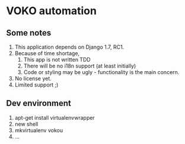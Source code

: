# VOKO automation

## Some notes
1. This application depends on Django 1.7, RC1.
2. Because of time shortage,
   1. This app is not written TDD
   2. There will be no i18n support (at least initially)
   3. Code or styling may be ugly - functionality is the main concern.
3. No license yet.
4. Limited support ;)

## Dev environment

1. apt-get install virtualenvwrapper
2. new shell
3. mkvirtualenv vokou
4. ...
